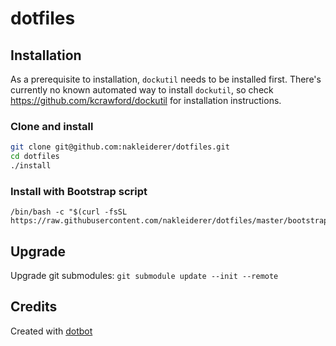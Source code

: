 # dotfiles

## Installation

As a prerequisite to installation, `dockutil` needs to be installed first. There's currently no known automated way to install `dockutil`, so check https://github.com/kcrawford/dockutil for installation instructions.

### Clone and install

```sh
git clone git@github.com:nakleiderer/dotfiles.git
cd dotfiles
./install
```

### Install with Bootstrap script

```
/bin/bash -c "$(curl -fsSL https://raw.githubusercontent.com/nakleiderer/dotfiles/master/bootstrap.sh)"
```

## Upgrade

Upgrade git submodules: `git submodule update --init --remote`

## Credits

Created with [dotbot](https://github.com/anishathalye/dotbot)
